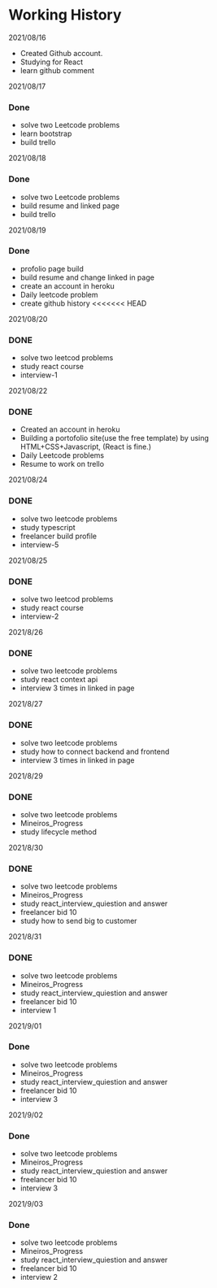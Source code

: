 # Working History

2021/08/16

- Created Github account.
- Studying for React
- learn github comment

2021/08/17

### Done

- solve two Leetcode problems
- learn bootstrap
- build trello

2021/08/18

### Done

- solve two Leetcode problems
- build resume and linked page
- build trello

2021/08/19

### Done

- profolio page build
- build resume and change linked in page
- create an account in heroku
- Daily leetcode problem
- create github history
  <<<<<<< HEAD

2021/08/20

### DONE

- solve two leetcod problems
- study react course
- interview-1

2021/08/22

### DONE

- Created an account in heroku
- Building a portofolio site(use the free template) by using HTML+CSS+Javascript, (React is fine.)
- Daily Leetcode problems
- Resume to work on trello

2021/08/24

### DONE

- solve two leetcode problems
- study typescript
- freelancer build profile
- interview-5

2021/08/25

### DONE

- solve two leetcod problems
- study react course
- interview-2

2021/8/26

### DONE

- solve two leetcode problems
- study react context api
- interview 3 times in linked in page

2021/8/27

### DONE

- solve two leetcode problems
- study how to connect backend and frontend
- interview 3 times in linked in page

2021/8/29

### DONE

- solve two leetcode problems
- Mineiros_Progress
- study lifecycle method

2021/8/30

### DONE

- solve two leetcode problems
- Mineiros_Progress
- study react_interview_quiestion and answer
- freelancer bid 10
- study how to send big to customer

2021/8/31

### DONE

- solve two leetcode problems
- Mineiros_Progress
- study react_interview_quiestion and answer
- freelancer bid 10
- interview 1

2021/9/01

### Done

- solve two leetcode problems
- Mineiros_Progress
- study react_interview_quiestion and answer
- freelancer bid 10
- interview 3

2021/9/02

### Done

- solve two leetcode problems
- Mineiros_Progress
- study react_interview_quiestion and answer
- freelancer bid 10
- interview 3

2021/9/03

### Done

- solve two leetcode problems
- Mineiros_Progress
- study react_interview_quiestion and answer
- freelancer bid 10
- interview 2
